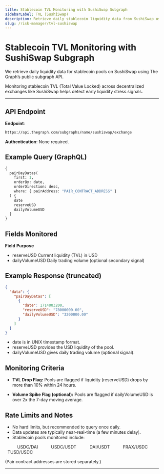 ```yaml
---
title: Stablecoin TVL Monitoring with SushiSwap Subgraph
sidebarLabel: TVL (SushiSwap)
description: Retrieve daily stablecoin liquidity data from SushiSwap using The Graph's public subgraph API.
slug: /risk-manager/tvl-sushiswap
---
```


# Stablecoin TVL Monitoring with SushiSwap Subgraph

We retrieve daily liquidity data for stablecoin pools on SushiSwap using The Graph’s public subgraph API.

Monitoring stablecoin TVL (Total Value Locked) across decentralized exchanges like SushiSwap helps detect early liquidity stress signals.

---

## API Endpoint

**Endpoint**:
```bash
https://api.thegraph.com/subgraphs/name/sushiswap/exchange
```

**Authentication:**
None required.

## Example Query (GraphQL)

```graphql
{
  pairDayDatas(
    first: 1,
    orderBy: date,
    orderDirection: desc,
    where: { pairAddress: "PAIR_CONTRACT_ADDRESS" }
  ) {
    date
    reserveUSD
    dailyVolumeUSD
  }
}
```

## Fields Monitored

**Field**	       **Purpose**
- reserveUSD	   Current liquidity (TVL) in USD
- dailyVolumeUSD   Daily trading volume (optional secondary signal)

## Example Response (truncated)

```json
{
  "data": {
    "pairDayDatas": [
      {
        "date": 1714003200,
        "reserveUSD": "78000000.00",
        "dailyVolumeUSD": "3200000.00"
      }
    ]
  }
}
```

- date is in UNIX timestamp format.
- reserveUSD provides the USD liquidity of the pool.
- dailyVolumeUSD gives daily trading volume (optional signal).

## Monitoring Criteria

- **TVL Drop Flag:**
Pools are flagged if liquidity (reserveUSD) drops by more than 10% within 24 hours.

- **Volume Spike Flag (optional):**
Pools are flagged if dailyVolumeUSD is over 2x the 7-day moving average.

## Rate Limits and Notes

- No hard limits, but recommended to query once daily.
- Data updates are typically near-real-time (a few minutes delay).
- Stablecoin pools monitored include:

&nbsp; &nbsp; &nbsp; &nbsp; &nbsp; USDC/DAI
&nbsp; &nbsp; &nbsp; &nbsp; &nbsp; USDC/USDT
&nbsp; &nbsp; &nbsp; &nbsp; &nbsp; DAI/USDT
&nbsp; &nbsp; &nbsp; &nbsp; &nbsp; FRAX/USDC
&nbsp; &nbsp; &nbsp; &nbsp; &nbsp; TUSD/USDC

(Pair contract addresses are stored separately.)

---
